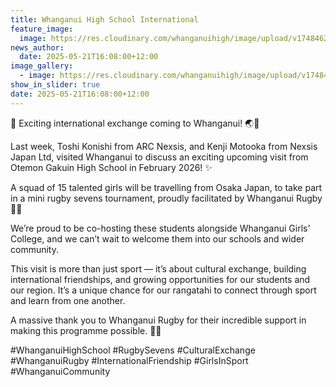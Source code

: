```yaml
---
title: Whanganui High School International
feature_image:
  image: https://res.cloudinary.com/whanganuihigh/image/upload/v1748462122/News/intex.jpg
news_author:
  date: 2025-05-21T16:08:00+12:00
image_gallery:
  - image: https://res.cloudinary.com/whanganuihigh/image/upload/v1748462123/News/intex1.jpg
show_in_slider: true
date: 2025-05-21T16:08:00+12:00
---
```

📣 Exciting international exchange coming to Whanganui! 🌏🏉

Last week, Toshi Konishi from ARC Nexsis, and Kenji Motooka from Nexsis Japan Ltd, visited Whanganui to discuss an exciting upcoming visit from Otemon Gakuin High School in February 2026! ✨

A squad of 15 talented girls will be travelling from Osaka Japan, to take part in a mini rugby sevens tournament, proudly facilitated by Whanganui Rugby  🏉🔥

We’re proud to be co-hosting these students alongside Whanganui Girls' College, and we can’t wait to welcome them into our schools and wider community.

This visit is more than just sport — it’s about cultural exchange, building international friendships, and growing opportunities for our students and our region. It’s a unique chance for our rangatahi to connect through sport and learn from one another.

A massive thank you to Whanganui Rugby  for their incredible support in making this programme possible. 💙💚 

\#WhanganuiHighSchool #RugbySevens #CulturalExchange #WhanganuiRugby #InternationalFriendship #GirlsInSport #WhanganuiCommunity
